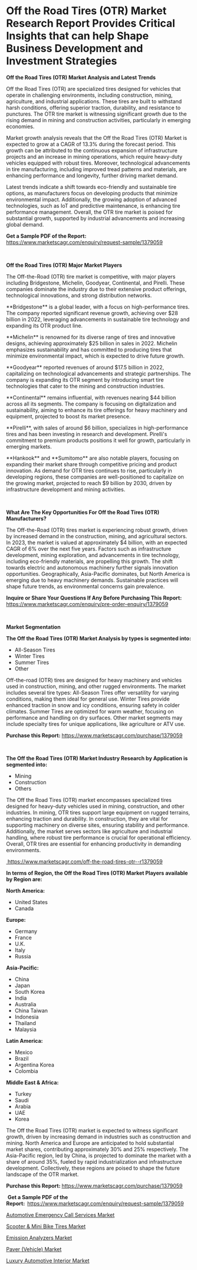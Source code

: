 <p><h1>Off the Road Tires (OTR) Market Research Report Provides Critical Insights that can help Shape Business Development and Investment Strategies</h1></p><p><strong>Off the Road Tires (OTR) Market Analysis and Latest Trends</strong></p>
<p><p>Off the Road Tires (OTR) are specialized tires designed for vehicles that operate in challenging environments, including construction, mining, agriculture, and industrial applications. These tires are built to withstand harsh conditions, offering superior traction, durability, and resistance to punctures. The OTR tire market is witnessing significant growth due to the rising demand in mining and construction activities, particularly in emerging economies.</p><p>Market growth analysis reveals that the Off the Road Tires (OTR) Market is expected to grow at a CAGR of 13.3% during the forecast period. This growth can be attributed to the continuous expansion of infrastructure projects and an increase in mining operations, which require heavy-duty vehicles equipped with robust tires. Moreover, technological advancements in tire manufacturing, including improved tread patterns and materials, are enhancing performance and longevity, further driving market demand.</p><p>Latest trends indicate a shift towards eco-friendly and sustainable tire options, as manufacturers focus on developing products that minimize environmental impact. Additionally, the growing adoption of advanced technologies, such as IoT and predictive maintenance, is enhancing tire performance management. Overall, the OTR tire market is poised for substantial growth, supported by industrial advancements and increasing global demand.</p></p>
<p><strong>Get a Sample PDF of the Report:&nbsp;</strong> <a href="https://www.marketscagr.com/enquiry/request-sample/1379059?utm_campaign=2114&utm_medium=2&utm_source=Github&utm_content=ia&utm_term=30032025&utm_id=off-the-road-tires-otr">https://www.marketscagr.com/enquiry/request-sample/1379059</a></p>
<p>&nbsp;</p>
<p><strong>Off the Road Tires (OTR) Major Market Players</strong></p>
<p><p>The Off-the-Road (OTR) tire market is competitive, with major players including Bridgestone, Michelin, Goodyear, Continental, and Pirelli. These companies dominate the industry due to their extensive product offerings, technological innovations, and strong distribution networks.</p><p>**Bridgestone** is a global leader, with a focus on high-performance tires. The company reported significant revenue growth, achieving over $28 billion in 2022, leveraging advancements in sustainable tire technology and expanding its OTR product line.</p><p>**Michelin** is renowned for its diverse range of tires and innovative designs, achieving approximately $25 billion in sales in 2022. Michelin emphasizes sustainability and has committed to producing tires that minimize environmental impact, which is expected to drive future growth.</p><p>**Goodyear** reported revenues of around $17.5 billion in 2022, capitalizing on technological advancements and strategic partnerships. The company is expanding its OTR segment by introducing smart tire technologies that cater to the mining and construction industries.</p><p>**Continental** remains influential, with revenues nearing $44 billion across all its segments. The company is focusing on digitalization and sustainability, aiming to enhance its tire offerings for heavy machinery and equipment, projected to boost its market presence.</p><p>**Pirelli**, with sales of around $6 billion, specializes in high-performance tires and has been investing in research and development. Pirelli's commitment to premium products positions it well for growth, particularly in emerging markets.</p><p>**Hankook** and **Sumitomo** are also notable players, focusing on expanding their market share through competitive pricing and product innovation. As demand for OTR tires continues to rise, particularly in developing regions, these companies are well-positioned to capitalize on the growing market, projected to reach $9 billion by 2030, driven by infrastructure development and mining activities.</p></p>
<p>&nbsp;</p>
<p><strong>What Are The Key Opportunities For Off the Road Tires (OTR) Manufacturers?</strong></p>
<p><p>The Off-the-Road (OTR) tires market is experiencing robust growth, driven by increased demand in the construction, mining, and agricultural sectors. In 2023, the market is valued at approximately $4 billion, with an expected CAGR of 6% over the next five years. Factors such as infrastructure development, mining exploration, and advancements in tire technology, including eco-friendly materials, are propelling this growth. The shift towards electric and autonomous machinery further signals innovation opportunities. Geographically, Asia-Pacific dominates, but North America is emerging due to heavy machinery demands. Sustainable practices will shape future trends, as environmental concerns gain prevalence.</p></p>
<p><strong>Inquire or Share Your Questions If Any Before Purchasing This Report:</strong> <a href="https://www.marketscagr.com/enquiry/pre-order-enquiry/1379059?utm_campaign=2114&utm_medium=2&utm_source=Github&utm_content=ia&utm_term=30032025&utm_id=off-the-road-tires-otr">https://www.marketscagr.com/enquiry/pre-order-enquiry/1379059</a></p>
<p>&nbsp;</p>
<p><strong>Market Segmentation</strong></p>
<p><strong>The Off the Road Tires (OTR) Market Analysis by types is segmented into:</strong></p>
<p><ul><li>All-Season Tires</li><li>Winter Tires</li><li>Summer Tires</li><li>Other</li></ul></p>
<p><p>Off-the-road (OTR) tires are designed for heavy machinery and vehicles used in construction, mining, and other rugged environments. The market includes several tire types: All-Season Tires offer versatility for varying conditions, making them ideal for general use. Winter Tires provide enhanced traction in snow and icy conditions, ensuring safety in colder climates. Summer Tires are optimized for warm weather, focusing on performance and handling on dry surfaces. Other market segments may include specialty tires for unique applications, like agriculture or ATV use.</p></p>
<p><strong>Purchase this Report:&nbsp;</strong><a href="https://www.marketscagr.com/purchase/1379059?utm_campaign=2114&utm_medium=2&utm_source=Github&utm_content=ia&utm_term=30032025&utm_id=off-the-road-tires-otr">https://www.marketscagr.com/purchase/1379059</a></p>
<p>&nbsp;</p>
<p><strong>The Off the Road Tires (OTR) Market Industry Research by Application is segmented into:</strong></p>
<p><ul><li>Mining</li><li>Construction</li><li>Others</li></ul></p>
<p><p>The Off the Road Tires (OTR) market encompasses specialized tires designed for heavy-duty vehicles used in mining, construction, and other industries. In mining, OTR tires support large equipment on rugged terrains, enhancing traction and durability. In construction, they are vital for supporting machinery on diverse sites, ensuring stability and performance. Additionally, the market serves sectors like agriculture and industrial handling, where robust tire performance is crucial for operational efficiency. Overall, OTR tires are essential for enhancing productivity in demanding environments.</p></p>
<p><a href="https://www.marketscagr.com/off-the-road-tires-otr--r1379059?utm_campaign=2114&utm_medium=2&utm_source=Github&utm_content=ia&utm_term=30032025&utm_id=off-the-road-tires-otr">&nbsp;https://www.marketscagr.com/off-the-road-tires-otr--r1379059</a></p>
<p><strong>In terms of Region, the Off the Road Tires (OTR) Market Players available by Region are:</strong></p>
<p>
    <p> <strong> North America: </strong>
        <ul>
            <li>United States</li>
            <li>Canada</li>
        </ul>
        </p> 
    <p> <strong> Europe: </strong>
        <ul>
            <li>Germany</li>
            <li>France</li>
            <li>U.K.</li>
            <li>Italy</li>
            <li>Russia</li>
        </ul>
        </p> 
    <p> <strong> Asia-Pacific: </strong>
        <ul>
            <li>China</li>
            <li>Japan</li>
            <li>South Korea</li>
            <li>India</li>
            <li>Australia</li>
            <li>China Taiwan</li>
            <li>Indonesia</li>
            <li>Thailand</li>
            <li>Malaysia</li>
        </ul>
        </p> 
    <p> <strong> Latin America: </strong>
        <ul>
            <li>Mexico</li>
            <li>Brazil</li>
            <li>Argentina Korea</li>
            <li>Colombia</li>
        </ul>
        </p> 
    <p> <strong> Middle East & Africa: </strong>
        <ul>
            <li>Turkey</li>
            <li>Saudi</li>
            <li>Arabia</li>
            <li>UAE</li>
            <li>Korea</li>
        </ul>
    </p>
    </p>
<p><p>The Off the Road Tires (OTR) market is expected to witness significant growth, driven by increasing demand in industries such as construction and mining. North America and Europe are anticipated to hold substantial market shares, contributing approximately 30% and 25% respectively. The Asia-Pacific region, led by China, is projected to dominate the market with a share of around 35%, fueled by rapid industrialization and infrastructure development. Collectively, these regions are poised to shape the future landscape of the OTR market.</p></p>
<p><strong>Purchase this Report: </strong><a href="https://www.marketscagr.com/purchase/1379059?utm_campaign=2114&utm_medium=2&utm_source=Github&utm_content=ia&utm_term=30032025&utm_id=off-the-road-tires-otr">https://www.marketscagr.com/purchase/1379059</a></p>
<p>&nbsp;<strong>Get a Sample PDF of the Report:&nbsp;&nbsp;</strong><a href="https://www.marketscagr.com/enquiry/request-sample/1379059?utm_campaign=2114&utm_medium=2&utm_source=Github&utm_content=ia&utm_term=30032025&utm_id=off-the-road-tires-otr">https://www.marketscagr.com/enquiry/request-sample/1379059</a></p>
<p><strong></strong></p>
<p><p><a href="https://github.com/tamvrosiya/Market-Research-Report-List-6/blob/main/automotive-emergency-call-services-market.md?utm_campaign=2114&utm_medium=2&utm_source=Github&utm_content=ia&utm_term=30032025&utm_id=off-the-road-tires-otr">Automotive Emergency Call Services Market</a></p><p><a href="https://github.com/irisadoranrx/Market-Research-Report-List-1/blob/main/scooter-mini-bike-tires-market.md?utm_campaign=2114&utm_medium=2&utm_source=Github&utm_content=ia&utm_term=30032025&utm_id=off-the-road-tires-otr">Scooter & Mini Bike Tires Market</a></p><p><a href="https://github.com/sionepeppess/Market-Research-Report-List-1/blob/main/emission-analyzers-market.md?utm_campaign=2114&utm_medium=2&utm_source=Github&utm_content=ia&utm_term=30032025&utm_id=off-the-road-tires-otr">Emission Analyzers Market</a></p><p><a href="https://github.com/suzorfazlikb/Market-Research-Report-List-1/blob/main/paver-vehicle-market.md?utm_campaign=2114&utm_medium=2&utm_source=Github&utm_content=ia&utm_term=30032025&utm_id=off-the-road-tires-otr">Paver (Vehicle) Market</a></p><p><a href="https://github.com/pizolina/Market-Research-Report-List-7/blob/main/luxury-automotive-interior-market.md?utm_campaign=2114&utm_medium=2&utm_source=Github&utm_content=ia&utm_term=30032025&utm_id=off-the-road-tires-otr">Luxury Automotive Interior Market</a></p></p>